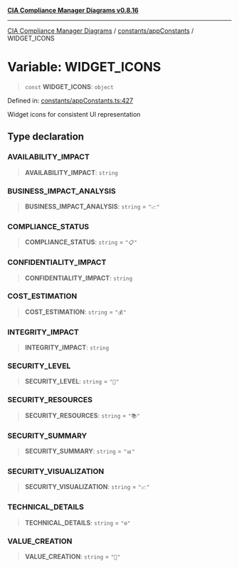 [**CIA Compliance Manager Diagrams v0.8.16**](../../../README.md)

***

[CIA Compliance Manager Diagrams](../../../modules.md) / [constants/appConstants](../README.md) / WIDGET\_ICONS

# Variable: WIDGET\_ICONS

> `const` **WIDGET\_ICONS**: `object`

Defined in: [constants/appConstants.ts:427](https://github.com/Hack23/cia-compliance-manager/blob/96f4020424aba8c55d4fe94eddf596babc070968/src/constants/appConstants.ts#L427)

Widget icons for consistent UI representation

## Type declaration

### AVAILABILITY\_IMPACT

> **AVAILABILITY\_IMPACT**: `string`

### BUSINESS\_IMPACT\_ANALYSIS

> **BUSINESS\_IMPACT\_ANALYSIS**: `string` = `"📈"`

### COMPLIANCE\_STATUS

> **COMPLIANCE\_STATUS**: `string` = `"📋"`

### CONFIDENTIALITY\_IMPACT

> **CONFIDENTIALITY\_IMPACT**: `string`

### COST\_ESTIMATION

> **COST\_ESTIMATION**: `string` = `"💰"`

### INTEGRITY\_IMPACT

> **INTEGRITY\_IMPACT**: `string`

### SECURITY\_LEVEL

> **SECURITY\_LEVEL**: `string` = `"🔐"`

### SECURITY\_RESOURCES

> **SECURITY\_RESOURCES**: `string` = `"📚"`

### SECURITY\_SUMMARY

> **SECURITY\_SUMMARY**: `string` = `"📊"`

### SECURITY\_VISUALIZATION

> **SECURITY\_VISUALIZATION**: `string` = `"📈"`

### TECHNICAL\_DETAILS

> **TECHNICAL\_DETAILS**: `string` = `"⚙️"`

### VALUE\_CREATION

> **VALUE\_CREATION**: `string` = `"💎"`
